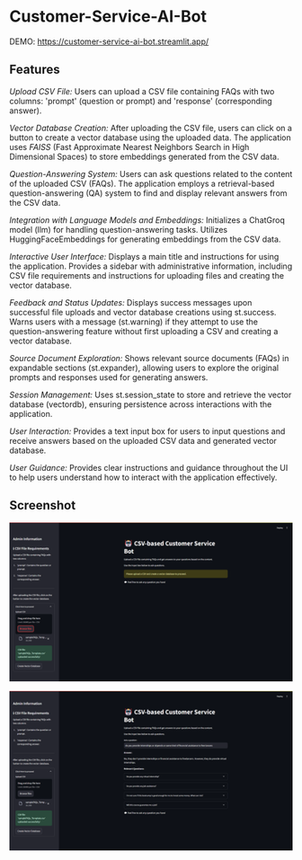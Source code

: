 # Customer-Service-AI-Bot

DEMO: https://customer-service-ai-bot.streamlit.app/

## Features

*Upload CSV File:*
Users can upload a CSV file containing FAQs with two columns: 'prompt' (question or prompt) and 'response' (corresponding answer).

*Vector Database Creation:*
After uploading the CSV file, users can click on a button to create a vector database using the uploaded data.
The application uses *FAISS* (Fast Approximate Nearest Neighbors Search in High Dimensional Spaces) to store embeddings generated from the CSV data.

*Question-Answering System:*
Users can ask questions related to the content of the uploaded CSV (FAQs).
The application employs a retrieval-based question-answering (QA) system to find and display relevant answers from the CSV data.

*Integration with Language Models and Embeddings:*
Initializes a ChatGroq model (llm) for handling question-answering tasks.
Utilizes HuggingFaceEmbeddings for generating embeddings from the CSV data.

*Interactive User Interface:*
Displays a main title and instructions for using the application.
Provides a sidebar with administrative information, including CSV file requirements and instructions for uploading files and creating the vector database.

*Feedback and Status Updates:*
Displays success messages upon successful file uploads and vector database creations using st.success.
Warns users with a message (st.warning) if they attempt to use the question-answering feature without first uploading a CSV and creating a vector database.

*Source Document Exploration:*
Shows relevant source documents (FAQs) in expandable sections (st.expander), allowing users to explore the original prompts and responses used for generating answers.

*Session Management:*
Uses st.session_state to store and retrieve the vector database (vectordb), ensuring persistence across interactions with the application.

*User Interaction:*
Provides a text input box for users to input questions and receive answers based on the uploaded CSV data and generated vector database.

*User Guidance:*
Provides clear instructions and guidance throughout the UI to help users understand how to interact with the application effectively.
## Screenshot


![AI1.png](AI1.png)

![AI2.png](AI2.png)


